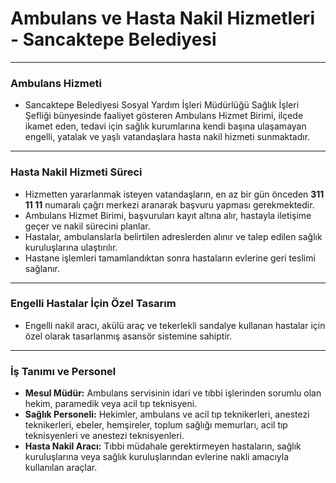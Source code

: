 # Ambulans ve Hasta Nakil Hizmetleri - Sancaktepe Belediyesi

---

### **Ambulans Hizmeti**
- Sancaktepe Belediyesi Sosyal Yardım İşleri Müdürlüğü Sağlık İşleri Şefliği bünyesinde faaliyet gösteren Ambulans Hizmet Birimi, ilçede ikamet eden, tedavi için sağlık kurumlarına kendi başına ulaşamayan engelli, yatalak ve yaşlı vatandaşlara hasta nakil hizmeti sunmaktadır.

---

### **Hasta Nakil Hizmeti Süreci**
- Hizmetten yararlanmak isteyen vatandaşların, en az bir gün önceden **311 11 11** numaralı çağrı merkezi aranarak başvuru yapması gerekmektedir.
- Ambulans Hizmet Birimi, başvuruları kayıt altına alır, hastayla iletişime geçer ve nakil sürecini planlar.
- Hastalar, ambulanslarla belirtilen adreslerden alınır ve talep edilen sağlık kuruluşlarına ulaştırılır.
- Hastane işlemleri tamamlandıktan sonra hastaların evlerine geri teslimi sağlanır.

---

### **Engelli Hastalar İçin Özel Tasarım**
- Engelli nakil aracı, akülü araç ve tekerlekli sandalye kullanan hastalar için özel olarak tasarlanmış asansör sistemine sahiptir.

---

### **İş Tanımı ve Personel**
- **Mesul Müdür:** Ambulans servisinin idari ve tıbbi işlerinden sorumlu olan hekim, paramedik veya acil tıp teknisyeni.
- **Sağlık Personeli:** Hekimler, ambulans ve acil tıp teknikerleri, anestezi teknikerleri, ebeler, hemşireler, toplum sağlığı memurları, acil tıp teknisyenleri ve anestezi teknisyenleri.
- **Hasta Nakil Aracı:** Tıbbi müdahale gerektirmeyen hastaların, sağlık kuruluşlarına veya sağlık kuruluşlarından evlerine nakli amacıyla kullanılan araçlar.